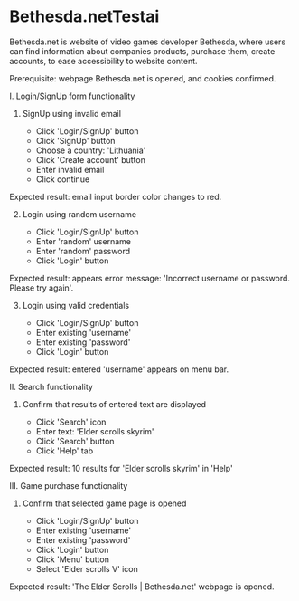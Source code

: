 # Bethesda.netTestai  

Bethesda.net is website of video games developer Bethesda, where users can find information about 
companies products, purchase them, create accounts, to ease accessibility to website content.

Prerequisite: webpage Bethesda.net is opened, and cookies confirmed.

I. Login/SignUp form functionality

  1. SignUp using invalid email
   
     * Click 'Login/SignUp' button
     * Click 'SignUp' button
     * Choose a country: 'Lithuania'
     * Click 'Create account' button
     * Enter invalid email
     * Click continue
      
   Expected result: email input border color changes to red.

  2. Login using random username
      
     * Click 'Login/SignUp' button
     * Enter 'random' username
     * Enter 'random' password
     * Click 'Login' button
   
   Expected result: appears error message: 'Incorrect username or password. Please try again'.

  3. Login using valid credentials
     
     * Click 'Login/SignUp' button
     * Enter existing 'username'
     * Enter existing 'password'
     * Click 'Login' button
      
   Expected result: entered 'username' appears on menu bar.

II. Search functionality
  
   1. Confirm that results of entered text are displayed

      * Click 'Search' icon
      * Enter text: 'Elder scrolls skyrim'
      * Click 'Search' button
      * Click 'Help' tab

   Expected result: 10 results for 'Elder scrolls skyrim' in 'Help'

III. Game purchase functionality
   
   1. Confirm that selected game page is opened 

      * Click 'Login/SignUp' button
      * Enter existing 'username'
      * Enter existing 'password'
      * Click 'Login' button
      * Click 'Menu' button
      * Select 'Elder scrolls V' icon
      
   Expected result: 'The Elder Scrolls | Bethesda.net' webpage is opened.

      
      
      
      


   

   



    
    
    
